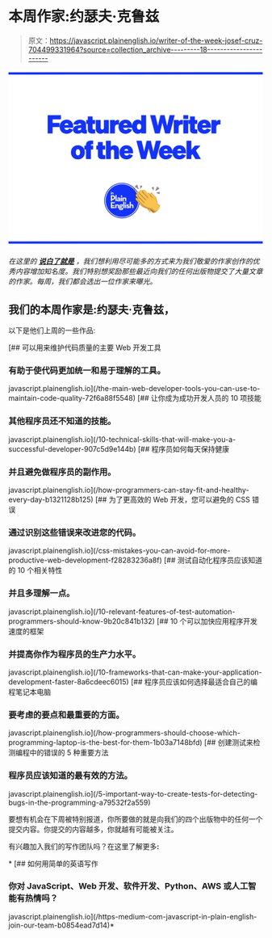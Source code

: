 # 本周作家:约瑟夫·克鲁兹

> 原文：<https://javascript.plainenglish.io/writer-of-the-week-josef-cruz-704499331964?source=collection_archive---------18----------------------->

![](img/424e9f774c4772306ed63071aba29679.png)

*在这里的* [***说白了就是***](https://plainenglish.io) *，我们想利用尽可能多的方式来为我们敬爱的作家创作的优秀内容增加知名度。我们特别想奖励那些最近向我们的任何出版物提交了大量文章的作家。每周，我们都会选出一位作家来曝光。*

## 我们的本周作家是:约瑟夫·克鲁兹，

以下是他们上周的一些作品:

[](/the-main-web-developer-tools-you-can-use-to-maintain-code-quality-72f6a88f5548) [## 可以用来维护代码质量的主要 Web 开发工具

### 有助于使代码更加统一和易于理解的工具。

javascript.plainenglish.io](/the-main-web-developer-tools-you-can-use-to-maintain-code-quality-72f6a88f5548) [](/10-technical-skills-that-will-make-you-a-successful-developer-907c5d9e144b) [## 让你成为成功开发人员的 10 项技能

### 其他程序员还不知道的技能。

javascript.plainenglish.io](/10-technical-skills-that-will-make-you-a-successful-developer-907c5d9e144b) [](/how-programmers-can-stay-fit-and-healthy-every-day-b1321128b125) [## 程序员如何每天保持健康

### 并且避免做程序员的副作用。

javascript.plainenglish.io](/how-programmers-can-stay-fit-and-healthy-every-day-b1321128b125) [](/css-mistakes-you-can-avoid-for-more-productive-web-development-f28283236a8f) [## 为了更高效的 Web 开发，您可以避免的 CSS 错误

### 通过识别这些错误来改进您的代码。

javascript.plainenglish.io](/css-mistakes-you-can-avoid-for-more-productive-web-development-f28283236a8f) [](/10-relevant-features-of-test-automation-programmers-should-know-9b20c841b132) [## 测试自动化程序员应该知道的 10 个相关特性

### 并且多理解一点。

javascript.plainenglish.io](/10-relevant-features-of-test-automation-programmers-should-know-9b20c841b132) [](/10-frameworks-that-can-make-your-application-development-faster-8a6cdeec6015) [## 10 个可以加快应用程序开发速度的框架

### 并提高你作为程序员的生产力水平。

javascript.plainenglish.io](/10-frameworks-that-can-make-your-application-development-faster-8a6cdeec6015) [](/how-programmers-should-choose-which-programming-laptop-is-the-best-for-them-1b03a7148bfd) [## 程序员应该如何选择最适合自己的编程笔记本电脑

### 要考虑的要点和最重要的方面。

javascript.plainenglish.io](/how-programmers-should-choose-which-programming-laptop-is-the-best-for-them-1b03a7148bfd) [](/5-important-way-to-create-tests-for-detecting-bugs-in-the-programming-a79532f2a559) [## 创建测试来检测编程中的错误的 5 种重要方法

### 程序员应该知道的最有效的方法。

javascript.plainenglish.io](/5-important-way-to-create-tests-for-detecting-bugs-in-the-programming-a79532f2a559) 

要想有机会在下周被特别报道，你所要做的就是向我们的四个出版物中的任何一个提交内容。你提交的内容越多，你就越有可能被关注。

有兴趣加入我们的写作团队吗？在这里了解更多[](/https-medium-com-javascript-in-plain-english-join-our-team-b0854ead7d14)**:**

*[](/https-medium-com-javascript-in-plain-english-join-our-team-b0854ead7d14) [## 如何用简单的英语写作

### 你对 JavaScript、Web 开发、软件开发、Python、AWS 或人工智能有热情吗？

javascript.plainenglish.io](/https-medium-com-javascript-in-plain-english-join-our-team-b0854ead7d14)*